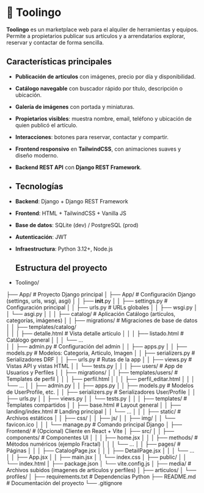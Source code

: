 # 🔧 Toolingo

**Toolingo** es un marketplace web para el alquiler de herramientas y equipos.  
Permite a propietarios publicar sus artículos y a arrendatarios explorar, reservar y contactar de forma sencilla.  

##  Características principales

-  **Publicación de artículos** con imágenes, precio por día y disponibilidad.  
-  **Catálogo navegable** con buscador rápido por título, descripción o ubicación.  
-  **Galería de imágenes** con portada y miniaturas.  
-  **Propietarios visibles**: muestra nombre, email, teléfono y ubicación de quien publicó el artículo.  
-  **Interacciones**: botones para reservar, contactar y compartir.  
-  **Frontend responsivo** en **TailwindCSS**, con animaciones suaves y diseño moderno.  
-  **Backend REST API** con **Django REST Framework**.

-  ##  Tecnologías

- **Backend**: Django + Django REST Framework  
- **Frontend**: HTML + TailwindCSS + Vanilla JS  
- **Base de datos**: SQLite (dev) / PostgreSQL (prod)  
- **Autenticación**: JWT  
- **Infraestructura**: Python 3.12+, Node.js

  ## Estructura del proyecto

- Toolingo/
  
├── App/                                # Proyecto Django principal
│   ├── App/                            # Configuración Django (settings, urls, wsgi, asgi)
│   │   ├── __init__.py
│   │   ├── settings.py                 # Configuración principal
│   │   ├── urls.py                     # URLs globales
│   │   ├── wsgi.py
│   │   └── asgi.py
│   │
│   ├── catalog/                        # Aplicación Catálogo (artículos, categorías, imágenes)
│   │   ├── migrations/                 # Migraciones de base de datos
│   │   ├── templates/catalog/          
│   │   │   ├── detalle.html            # Vista detalle artículo
│   │   │   ├── listado.html            # Catálogo general
│   │   │   └── ...                     
│   │   ├── admin.py                    # Configuración del admin
│   │   ├── apps.py
│   │   ├── models.py                   # Modelos: Categoria, Articulo, Imagen
│   │   ├── serializers.py              # Serializadores DRF
│   │   ├── urls.py                     # Rutas de la app
│   │   ├── views.py                    # Vistas API y vistas HTML
│   │   └── tests.py
│   │
│   ├── users/                          # App de Usuarios y Perfiles
│   │   ├── migrations/
│   │   ├── templates/users/            # Templates de perfil
│   │   │   ├── perfil.html
│   │   │   ├── perfil_editar.html
│   │   │   └── ...
│   │   ├── admin.py
│   │   ├── apps.py
│   │   ├── models.py                   # Modelos de UserProfile, etc.
│   │   ├── serializers.py              # Serializadores User/Profile
│   │   ├── urls.py
│   │   ├── views.py
│   │   └── tests.py
│   │
│   ├── templates/                      # Templates compartidos
│   │   ├── base.html                    # Layout general
│   │   ├── landing/index.html           # Landing principal
│   │   └── ...
│   │
│   ├── static/                         # Archivos estáticos
│   │   ├── css/
│   │   ├── js/
│   │   ├── img/
│   │   └── favicon.ico
│   │
│   └── manage.py                       # Comando principal Django
│
├── Frontend/                           # (Opcional) Cliente en React + Vite
│   ├── src/
│   │   ├── components/                 # Componentes UI
│   │   │   ├── home.jsx
│   │   │   ├── methods/                # Métodos numéricos (ejemplo Fractal)
│   │   │   └── ...
│   │   ├── pages/                      # Páginas
│   │   │   ├── CatalogPage.jsx
│   │   │   ├── DetailPage.jsx
│   │   │   └── ...
│   │   ├── App.jsx
│   │   ├── main.jsx
│   │   └── index.css
│   ├── public/
│   │   └── index.html
│   ├── package.json
│   └── vite.config.js
│
├── media/                              # Archivos subidos (imagenes de artículos y perfiles)
│   ├── articulos/
│   └── profiles/
│
├── requirements.txt                    # Dependencias Python
├── README.md                           # Documentación del proyecto
└── .gitignore
